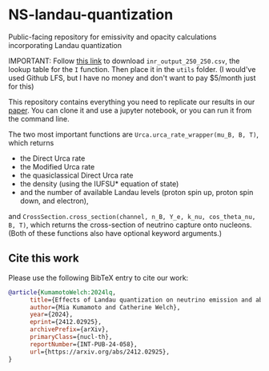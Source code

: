 # NS-landau-quantization
Public-facing repository for emissivity and opacity calculations incorporating Landau quantization

IMPORTANT: Follow [this link](https://drive.google.com/file/d/1eq-s-U3L3JoC09BFto6E5tze6yG8MZ5i/view?usp=drive_link) to download `inr_output_250_250.csv`, the lookup table for the `I` function. Then place it in the `utils` folder. (I would've used Github LFS, but I have no money and don't want to pay $5/month just for this)

This repository contains everything you need to replicate our results in our [paper](https://arxiv.org/abs/2412.02925). You can clone it and use a jupyter notebook, or you can run it from the command line.

The two most important functions are `Urca.urca_rate_wrapper(mu_B, B, T)`, which returns
* the Direct Urca rate
* the Modified Urca rate
* the quasiclassical Direct Urca rate
* the density (using the IUFSU* equation of state)
* and the number of available Landau levels (proton spin up, proton spin down, and electron),

and `CrossSection.cross_section(channel, n_B, Y_e, k_nu, cos_theta_nu, B, T)`, which returns the cross-section of neutrino capture onto nucleons. (Both of these functions also have optional keyword arguments.) 


## Cite this work

Please use the following BibTeX entry to cite our work:

```bibtex
@article{KumamotoWelch:2024lq,
      title={Effects of Landau quantization on neutrino emission and absorption}, 
      author={Mia Kumamoto and Catherine Welch},
      year={2024},
      eprint={2412.02925},
      archivePrefix={arXiv},
      primaryClass={nucl-th},
      reportNumber={INT-PUB-24-058},
      url={https://arxiv.org/abs/2412.02925}, 
}
```
